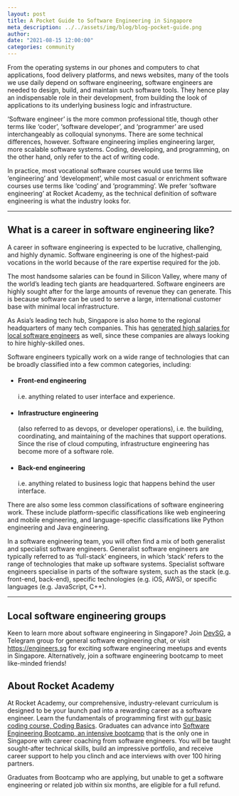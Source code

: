 ```yaml
---
layout: post
title: A Pocket Guide to Software Engineering in Singapore
meta_description: ../../assets/img/blog/blog-pocket-guide.png
author:
date: "2021-08-15 12:00:00"
categories: community
---
```


From the operating systems in our phones and computers to chat applications, food delivery platforms, and news websites, many of the tools we use daily depend on software engineering, software engineers are needed to design, build, and maintain such software tools. They hence play an indispensable role in their development, from building the look of applications to its underlying business logic and infrastructure.

‘Software engineer’ is the more common professional title, though other terms like ‘coder’, ‘software developer’, and ‘programmer’ are used interchangeably as colloquial synonyms. There are some technical differences, however. Software engineering implies engineering larger, more scalable software systems. Coding, developing, and programming, on the other hand, only refer to the act of writing code.

In practice, most vocational software courses would use terms like ‘engineering’ and ‘development’, while most casual or enrichment software courses use terms like ‘coding’ and ‘programming’. We prefer ‘software engineering’ at Rocket Academy, as the technical definition of software engineering is what the industry looks for.

---

## What is a career in software engineering like?

A career in software engineering is expected to be lucrative, challenging, and highly dynamic. Software engineering is one of the highest-paid vocations in the world because of the rare expertise required for the job.

The most handsome salaries can be found in Silicon Valley, where many of the world’s leading tech giants are headquartered. Software engineers are highly sought after for the large amounts of revenue they can generate. This is because software can be used to serve a large, international customer base with minimal local infrastructure.

As Asia’s leading tech hub, Singapore is also home to the regional headquarters of many tech companies. This has [generated high salaries for local software engineers](https://rocketacademy.co/blog/software-engineering-salary-singapore) as well, since these companies are always looking to hire highly-skilled ones.

Software engineers typically work on a wide range of technologies that can be broadly classified into a few common categories, including:

- #### Front-end engineering

  i.e. anything related to user interface and experience.

- #### Infrastructure engineering

  (also referred to as devops, or developer operations), i.e. the building, coordinating, and maintaining of the machines that support operations. Since the rise of cloud computing, infrastructure engineering has become more of a software role.

- #### Back-end engineering
  i.e. anything related to business logic that happens behind the user interface.

There are also some less common classifications of software engineering work. These include platform-specific classifications like web engineering and mobile engineering, and language-specific classifications like Python engineering and Java engineering.

In a software engineering team, you will often find a mix of both generalist and specialist software engineers. Generalist software engineers are typically referred to as ‘full-stack’ engineers, in which ‘stack’ refers to the range of technologies that make up software systems. Specialist software engineers specialise in parts of the software system, such as the stack (e.g. front-end, back-end), specific technologies (e.g. iOS, AWS), or specific languages (e.g. JavaScript, C++).

---

## Local software engineering groups

Keen to learn more about software engineering in Singapore? Join [DevSG](https://t.me/joinchat/AMjNsFh9UGIR5VvOs1_nXA), a Telegram group for general software engineering chat, or visit https://engineers.sg for exciting software engineering meetups and events in Singapore. Alternatively, join a software engineering bootcamp to meet like-minded friends!

## About Rocket Academy

At Rocket Academy, our comprehensive, industry-relevant curriculum is designed to be your launch pad into a rewarding career as a software engineer. Learn the fundamentals of programming first with [our basic coding course, Coding Basics](https://www.rocketacademy.co/courses/basics). Graduates can advance into [Software Engineering Bootcamp, an intensive bootcamp](https://www.rocketacademy.co/courses/bootcamp) that is the only one in Singapore with career coaching from software engineers. You will be taught sought-after technical skills, build an impressive portfolio, and receive career support to help you clinch and ace interviews with over 100 hiring partners.

Graduates from Bootcamp who are applying, but unable to get a software engineering or related job within six months, are eligible for a full refund.
